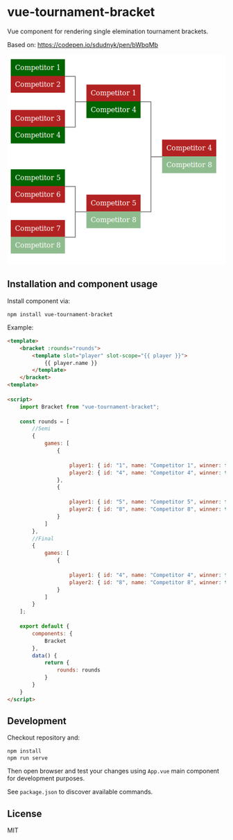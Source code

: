 # vue-tournament-bracket

Vue component for rendering single elemination tournament brackets.

Based on: https://codepen.io/sdudnyk/pen/bWbqMb

![Example](./docs/example.png)

## Installation and component usage

Install component via:
```
npm install vue-tournament-bracket
```

Example:
```html
<template>
    <bracket :rounds="rounds">
        <template slot="player" slot-scope="{{ player }}">
            {{ player.name }}
        </template>
    </bracket>
<template>

<script>
    import Bracket from "vue-tournament-bracket";

    const rounds = [
        //Semi
        {
            games: [
                {

                    player1: { id: "1", name: "Competitor 1", winner: false },
                    player2: { id: "4", name: "Competitor 4", winner: true },
                },
                {

                    player1: { id: "5", name: "Competitor 5", winner: false },
                    player2: { id: "8", name: "Competitor 8", winner: true },
                }
            ]
        },
        //Final
        {
            games: [
                {

                    player1: { id: "4", name: "Competitor 4", winner: false },
                    player2: { id: "8", name: "Competitor 8", winner: true },
                }
            ]
        }
    ];

    export default {
        components: {
            Bracket
        },
        data() {
            return {
                rounds: rounds
            }
        }
    }
</script>
```

## Development

Checkout repository and:
```
npm install
npm run serve
```

Then open browser and test your changes using `App.vue` main component for development purposes.

See `package.json` to discover available commands.

## License

MIT